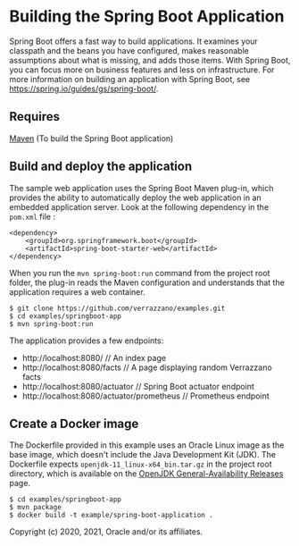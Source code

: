 # Building the Spring Boot Application
Spring Boot offers a fast way to build applications. It examines your classpath and the beans you have configured, makes
reasonable assumptions about what is missing, and adds those items. With Spring Boot, you can focus more on business
features and less on infrastructure. For more information on building an application with Spring Boot, see
https://spring.io/guides/gs/spring-boot/.

## Requires

[Maven](https://maven.apache.org/download.cgi) (To build the Spring Boot application)

## Build and deploy the application
The sample web application uses the Spring Boot Maven plug-in, which provides the ability to automatically deploy the
web application in an embedded application server. Look at the following dependency in the `pom.xml` file :

    <dependency>
        <groupId>org.springframework.boot</groupId>
        <artifactId>spring-boot-starter-web</artifactId>
    </dependency>

When you run the `mvn spring-boot:run` command from the project root folder, the plug-in reads the Maven configuration and understands
that the application requires a web container.

    $ git clone https://github.com/verrazzano/examples.git
    $ cd examples/springboot-app
    $ mvn spring-boot:run

The application provides a few endpoints:  
* http://localhost:8080/   // An index page  
* http://localhost:8080/facts   // A page displaying random Verrazzano facts  
* http://localhost:8080/actuator  // Spring Boot actuator endpoint  
* http://localhost:8080/actuator/prometheus   // Prometheus endpoint  

## Create a Docker image
The Dockerfile provided in this example uses an Oracle Linux image as the base image, which doesn't include the Java Development Kit (JDK).
The Dockerfile expects `openjdk-11_linux-x64_bin.tar.gz` in the project root directory, which is available on the [OpenJDK General-Availability Releases](https://jdk.java.net/archive/) page.

    $ cd examples/springboot-app
    $ mvn package
    $ docker build -t example/spring-boot-application .


Copyright (c) 2020, 2021, Oracle and/or its affiliates.
